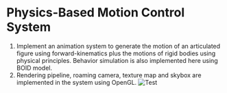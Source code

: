 # Physics-Based Motion Control System 

1. Implement an animation system to generate the motion of an articulated figure using forward-kinematics plus the motions of rigid bodies using physical principles. Behavior simulation is also implemented here using BOID model.
2. Rendering pipeline, roaming camera, texture map and skybox are implemented in the system using OpenGL. 
![Test](https://imgur.com/bj8uGey)
